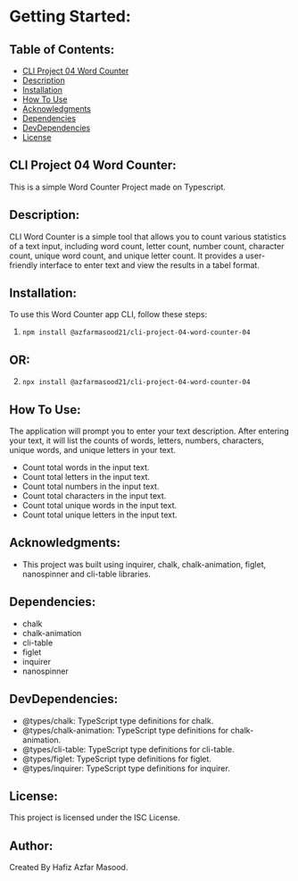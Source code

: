 # Getting Started:

## Table of Contents:
- [CLI Project 04 Word Counter](#CLI-Project-04-Word-Counter)
- [Description](#Description)
- [Installation](#Installation)
- [How To Use](#How-To-Use)
- [Acknowledgments](#Acknowledgments)
- [Dependencies](#Dependencies)
- [DevDependencies](#DevDependencies)
- [License](#License)

## CLI Project 04 Word Counter:
This is a simple Word Counter Project made on Typescript.

## Description:
CLI Word Counter is a simple tool that allows you to count various statistics of a text input, including word count, letter count, number count, character count, unique word count, and unique letter count. It provides a user-friendly interface to enter text and view the results in a tabel format.

## Installation:
To use this Word Counter app CLI, follow these steps:

1. ```npm install @azfarmasood21/cli-project-04-word-counter-04```

## OR:

2. ```npx install @azfarmasood21/cli-project-04-word-counter-04```

## How To Use:
The application will prompt you to enter your text description. After entering your text, it will list the counts of words, letters, numbers, characters, unique words, and unique letters in your text.
- Count total words in the input text.
- Count total letters in the input text.
- Count total numbers in the input text.
- Count total characters in the input text.
- Count total unique words in the input text.
- Count total unique letters in the input text.

## Acknowledgments:
- This project was built using inquirer, chalk, chalk-animation, figlet, nanospinner and cli-table libraries.

## Dependencies:
- chalk
- chalk-animation
- cli-table
- figlet
- inquirer
- nanospinner

## DevDependencies:
- @types/chalk: TypeScript type definitions for chalk.
- @types/chalk-animation: TypeScript type definitions for chalk-animation.
- @types/cli-table: TypeScript type definitions for cli-table.
- @types/figlet: TypeScript type definitions for figlet.
- @types/inquirer: TypeScript type definitions for inquirer.

## License:
This project is licensed under the ISC License.

## Author:
Created By Hafiz Azfar Masood.